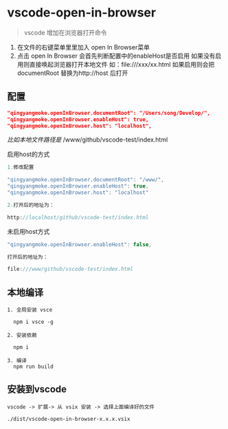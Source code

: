 # vscode-open-in-browser
> vscode 增加在浏览器打开命令 
1. 在文件的右键菜单里里加入 open In Browser菜单
2. 点击 open In Browser 会首先判断配置中的enableHost是否启用 如果没有启用则直接唤起浏览器打开本地文件 如：file:///xxx/xx.html 如果启用则会把 documentRoot 替换为http://host 后打开 


## 配置
``` json
"qingyangmoke.openInBrowser.documentRoot": "/Users/song/Develop/",
"qingyangmoke.openInBrowser.enableHost": true,
"qingyangmoke.openInBrowser.host": "localhost",
```


 
 *比如本地文件路径是* /www/github/vscode-test/index.html 

 启用host的方式
  ``` js
  1.修改配置

  "qingyangmoke.openInBrowser.documentRoot": "/www/",
  "qingyangmoke.openInBrowser.enableHost": true,
  "qingyangmoke.openInBrowser.host": "localhost"

  2.打开后的地址为：
  
  http://localhost/github/vscode-test/index.html
  ```

  未启用host方式

  ``` js
"qingyangmoke.openInBrowser.enableHost": false,

打开后的地址为：

file:///www/github/vscode-test/index.html
  ```

## 本地编译

```
1. 全局安装 vsce

  npm i vsce -g 

2. 安装依赖

  npm i

3. 编译
  npm run build

```

## 安装到vscode

``` 
vscode -> 扩展-> 从 vsix 安装 -> 选择上面编译好的文件

./dist/vscode-open-in-browser-x.x.x.vsix

```